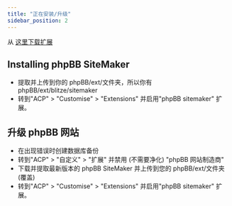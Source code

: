 ```yaml
---
title: "正在安装/升级"
sidebar_position: 2
---
```


从 [这里下载扩展](https://www.phpbb.com/customise/db/extension/phpbb_sitemaker_2/)

## Installing phpBB SiteMaker
* 提取并上传到你的 phpBB/ext/文件夹，所以你有 phpBB/ext/blitze/sitemaker
* 转到"ACP" > "Customise" > "Extensions" 并启用"phpBB sitemaker" 扩展。

## 升级 phpBB 网站
* 在出现错误时创建数据库备份
* 转到"ACP" > "自定义" > "扩展" 并禁用 (不需要净化) "phpBB 网站制造商"
* 下载并提取最新版本的 phpBB SiteMaker 并上传到您的 phpBB/ext/文件夹(覆盖)
* 转到"ACP" > "Customise" > "Extensions" 并启用"phpBB sitemaker" 扩展。
